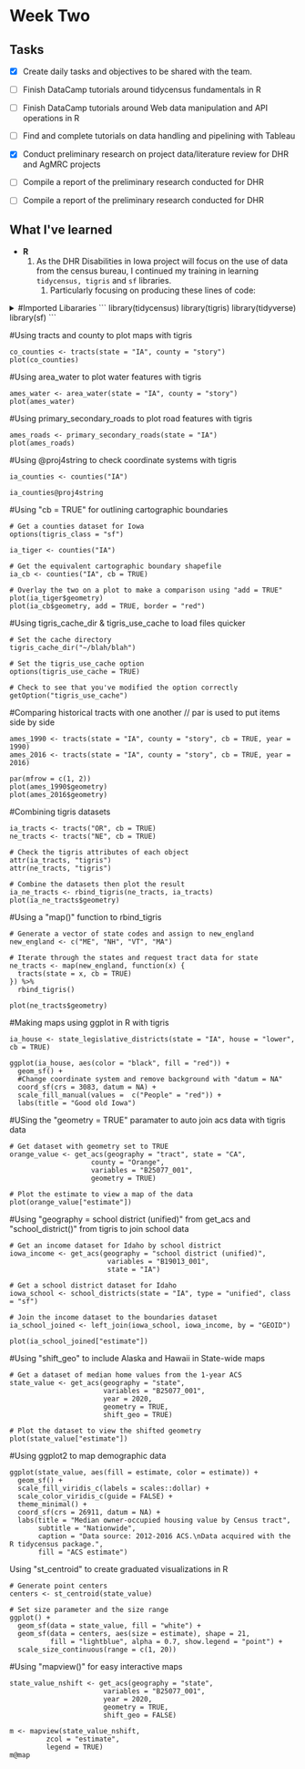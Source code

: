 # Week Two

## Tasks
- [x] Create daily tasks and objectives to be shared with the team.
- [ ] Finish DataCamp tutorials around tidycensus fundamentals in R
- [ ] Finish DataCamp tutorials around Web data manipulation and API operations in R
- [ ] Find and complete tutorials on data handling and pipelining with Tableau 
- [x] Conduct preliminary research on project data/literature review for DHR and AgMRC projects
- [ ] Compile a report of the preliminary research conducted for DHR
- [ ] Compile a report of the preliminary research conducted for DHR


## What I've learned

- **R**
    1. As the DHR Disabilities in Iowa project will focus on the use of data from the census bureau, I continued my training in learning ```tidycensus, tigris``` and ```sf``` libraries.
        1. Particularly focusing on producing these lines of code:

<details><summary>
#Imported Libararies        
```
library(tidycensus)
library(tigris)
library(tidyverse)
library(sf)
```

#Using tracts and county to plot maps with tigris
```{r}
co_counties <- tracts(state = "IA", county = "story")
plot(co_counties)
```

#Using area_water to plot water features with tigris
```{r}
ames_water <- area_water(state = "IA", county = "story")
plot(ames_water)
```

#Using primary_secondary_roads to plot road features with tigris
```{r}
ames_roads <- primary_secondary_roads(state = "IA")
plot(ames_roads)
```

#Using @proj4string to check coordinate systems with tigris
```{r}
ia_counties <- counties("IA") 

ia_counties@proj4string
```

#Using "cb = TRUE" for outlining cartographic boundaries 
```{r}
# Get a counties dataset for Iowa
options(tigris_class = "sf")

ia_tiger <- counties("IA")

# Get the equivalent cartographic boundary shapefile
ia_cb <- counties("IA", cb = TRUE)

# Overlay the two on a plot to make a comparison using "add = TRUE"
plot(ia_tiger$geometry)
plot(ia_cb$geometry, add = TRUE, border = "red")
```

#Using tigris_cache_dir & tigris_use_cache to load files quicker
```{r}
# Set the cache directory
tigris_cache_dir("~/blah/blah")

# Set the tigris_use_cache option
options(tigris_use_cache = TRUE)

# Check to see that you've modified the option correctly
getOption("tigris_use_cache")
```

#Comparing historical tracts with one another // par is used to put items side by side
```{r}
ames_1990 <- tracts(state = "IA", county = "story", cb = TRUE, year = 1990)
ames_2016 <- tracts(state = "IA", county = "story", cb = TRUE, year = 2016)

par(mfrow = c(1, 2))
plot(ames_1990$geometry)
plot(ames_2016$geometry)
```

#Combining tigris datasets
```{r}
ia_tracts <- tracts("OR", cb = TRUE)
ne_tracts <- tracts("NE", cb = TRUE)

# Check the tigris attributes of each object
attr(ia_tracts, "tigris")
attr(ne_tracts, "tigris")

# Combine the datasets then plot the result
ia_ne_tracts <- rbind_tigris(ne_tracts, ia_tracts)
plot(ia_ne_tracts$geometry)

```


#Using a "map()" function to rbind_tigris
```{r}
# Generate a vector of state codes and assign to new_england
new_england <- c("ME", "NH", "VT", "MA")

# Iterate through the states and request tract data for state
ne_tracts <- map(new_england, function(x) {
  tracts(state = x, cb = TRUE)
}) %>%
  rbind_tigris()

plot(ne_tracts$geometry)
```

#Making maps using ggplot in R with tigris
```{r}
ia_house <- state_legislative_districts(state = "IA", house = "lower", cb = TRUE)

ggplot(ia_house, aes(color = "black", fill = "red")) + 
  geom_sf() +
  #Change coordinate system and remove background with "datum = NA"
  coord_sf(crs = 3083, datum = NA) +
  scale_fill_manual(values =  c("People" = "red")) +
  labs(title = "Good old Iowa")

```

#USing the "geometry = TRUE" paramater to auto join acs data with tigris data
```{r}
# Get dataset with geometry set to TRUE
orange_value <- get_acs(geography = "tract", state = "CA", 
                    county = "Orange", 
                    variables = "B25077_001", 
                    geometry = TRUE)

# Plot the estimate to view a map of the data
plot(orange_value["estimate"])
```

#Using "geography = school district (unified)" from get_acs and "school_district()" from tigris to join school data
```{r}
# Get an income dataset for Idaho by school district
iowa_income <- get_acs(geography = "school district (unified)", 
                        variables = "B19013_001", 
                        state = "IA")

# Get a school district dataset for Idaho
iowa_school <- school_districts(state = "IA", type = "unified", class = "sf")

# Join the income dataset to the boundaries dataset
ia_school_joined <- left_join(iowa_school, iowa_income, by = "GEOID")

plot(ia_school_joined["estimate"])
```

#Using "shift_geo" to include Alaska and Hawaii in State-wide maps
```{r}
# Get a dataset of median home values from the 1-year ACS
state_value <- get_acs(geography = "state", 
                       variables = "B25077_001", 
                       year = 2020, 
                       geometry = TRUE, 
                       shift_geo = TRUE)

# Plot the dataset to view the shifted geometry
plot(state_value["estimate"])
```
#Using ggplot2 to map demographic data
```{r}
ggplot(state_value, aes(fill = estimate, color = estimate)) + 
  geom_sf() + 
  scale_fill_viridis_c(labels = scales::dollar) +  
  scale_color_viridis_c(guide = FALSE) + 
  theme_minimal() + 
  coord_sf(crs = 26911, datum = NA) + 
  labs(title = "Median owner-occupied housing value by Census tract", 
       subtitle = "Nationwide", 
       caption = "Data source: 2012-2016 ACS.\nData acquired with the R tidycensus package.", 
       fill = "ACS estimate")
```

Using "st_centroid" to create graduated visualizations in R
```{r}
# Generate point centers
centers <- st_centroid(state_value)

# Set size parameter and the size range
ggplot() + 
  geom_sf(data = state_value, fill = "white") + 
  geom_sf(data = centers, aes(size = estimate), shape = 21, 
          fill = "lightblue", alpha = 0.7, show.legend = "point") + 
  scale_size_continuous(range = c(1, 20))
```

#Using "mapview()" for easy interactive maps
```{r}
state_value_nshift <- get_acs(geography = "state", 
                       variables = "B25077_001", 
                       year = 2020, 
                       geometry = TRUE, 
                       shift_geo = FALSE)

m <- mapview(state_value_nshift, 
         zcol = "estimate", 
         legend = TRUE)
m@map
```
</summary>
